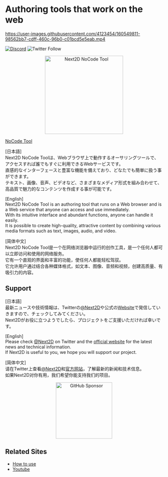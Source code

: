 Authoring tools that work on the web
=============

https://user-images.githubusercontent.com/4123454/160549811-98562bb7-cdff-460c-96b0-c01bcd5e5eab.mp4
  
  
[![Discord](https://badgen.net/badge/icon/discord?icon=discord&label)](https://discord.gg/6c9rv5Uns5)
![Twitter Follow](https://img.shields.io/twitter/follow/Next2D?style=social)

<div align="center">
  <img src="https://next2d.app/assets/img/tool/logo.svg" width="250" alt="Next2D NoCode Tool">
</div>

[NoCode Tool](https://tool.next2d.app)  
  
[日本語]  
Next2D NoCode Toolは、Webブラウザ上で動作するオーサリングツールで、アクセスすれば誰でもすぐに利用できるWebサービスです。  
直感的なインターフェースと豊富な機能を備えており、どなたでも簡単に扱う事ができます。  
テキスト、画像、音声、ビデオなど、さまざまなメディア形式を組み合わせて、高品質で魅力的なコンテンツを作成する事が可能です。  
  
[English]  
Next2D NoCode Tool is an authoring tool that runs on a Web browser and is a Web service that anyone can access and use immediately.  
With its intuitive interface and abundant functions, anyone can handle it easily.  
It is possible to create high-quality, attractive content by combining various media formats such as text, images, audio, and video.  
  
[简体中文]  
Next2D NoCode Tool是一个在网络浏览器中运行的创作工具，是一个任何人都可以立即访问和使用的网络服务。  
它有一个直观的界面和丰富的功能，使任何人都能轻松驾驭。  
它允许用户通过结合各种媒体格式，如文本、图像、音频和视频，创建高质量、有吸引力的内容。  
  
## Support

[日本語]  
最新ニュースや技術情報は、Twitterの[@Next2D](https://twitter.com/Next2D)や公式の[Website](https://next2d.app/ja/)で発信していきますので、チェックしてみてください。  
Next2Dがお役に立つようでしたら、プロジェクトをご支援いただければ幸いです。  
  
[English]  
Please check [@Next2D](https://twitter.com/Next2D) on Twitter and the [official website](https://next2d.app/en/) for the latest news and technical information.    
If Next2D is useful to you, we hope you will support our project.  
  
[简体中文]  
请在Twitter上查看[@Next2D](https://twitter.com/Next2D)和[官方网站](https://next2d.app/cn/)，了解最新的新闻和技术信息。  
如果Next2D对你有用，我们希望你能支持我们的项目。  
  
<div align="center">
  <a href="https://github.com/sponsors/Next2D" target="_blank">
    <img src="https://img.shields.io/static/v1?label=Sponsor&message=%E2%9D%A4&logo=GitHub&color=%23fe8e86" width=180 alt="GitHub Sponsor" />
  </a>
</div>

## Related Sites
* [How to use](https://next2d.app/en/usage)
* [Youtube](https://www.youtube.com/channel/UCKWvYSKSa8huzkr9T6GAPUw)

